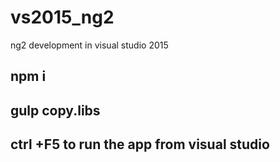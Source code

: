 # vs2015_ng2
ng2 development in visual studio 2015

## npm i
## gulp copy.libs
## ctrl +F5 to run the app from visual studio
